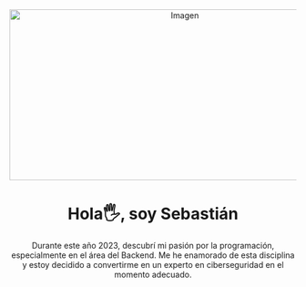 <div align="center">
    <img src="https://www.computersciencedegreehub.com/wp-content/uploads/2023/02/shutterstock_535124956-scaled.jpg" width="600px" height="300px" alt="Imagen">
    <h1 align="center">Hola🖐️, soy Sebastián</h1>
    <p align="center">Durante este año 2023, descubrí mi pasión por la programación, especialmente en el área del Backend. Me he enamorado de esta disciplina y estoy decidido a convertirme en un experto en ciberseguridad en el momento adecuado.</p>
</div>


